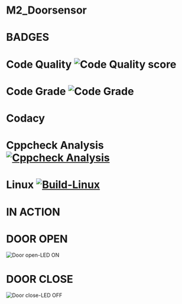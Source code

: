 # M2_Doorsensor

# BADGES

# Code Quality ![Code Quality score](https://api.codiga.io/project/32884/score/svg)

# Code Grade ![Code Grade](https://api.codiga.io/project/32884/status/svg)

# Codacy 
# Cppcheck Analysis [![Cppcheck Analysis](https://github.com/R-Shyamala/M2_Doorsensor/actions/workflows/cppcheck.yml/badge.svg)](https://github.com/R-Shyamala/M2_Doorsensor/actions/workflows/cppcheck.yml)
# Linux [![Build-Linux](https://github.com/R-Shyamala/M2_Doorsensor/actions/workflows/linux.yml/badge.svg)](https://github.com/R-Shyamala/M2_Doorsensor/actions/workflows/linux.yml)

# IN ACTION
# DOOR OPEN 
![Door open-LED ON](https://user-images.githubusercontent.com/101352498/164680263-9e0497c9-0268-4a6f-9eea-e4464a0b59a9.png)
# DOOR CLOSE
![Door close-LED OFF](https://user-images.githubusercontent.com/101352498/164680607-852b7f8a-9dc2-484a-907e-1e83cde70112.png)





